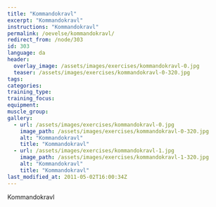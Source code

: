 ```yaml
---
title: "Kommandokravl"
excerpt: "Kommandokravl"
instructions: "Kommandokravl"
permalink: /oevelse/kommandokravl/
redirect_from: /node/303
id: 303
language: da
header:
  overlay_image: /assets/images/exercises/kommandokravl-0.jpg
  teaser: /assets/images/exercises/kommandokravl-0-320.jpg
tags:
categories:
training_type: 
training_focus: 
equipment:
muscle_group:
gallery:
  - url: /assets/images/exercises/kommandokravl-0.jpg
    image_path: /assets/images/exercises/kommandokravl-0-320.jpg
    alt: "Kommandokravl"
    title: "Kommandokravl"
  - url: /assets/images/exercises/kommandokravl-1.jpg
    image_path: /assets/images/exercises/kommandokravl-1-320.jpg
    alt: "Kommandokravl"
    title: "Kommandokravl"
last_modified_at: 2011-05-02T16:00:34Z
---
```


Kommandokravl
